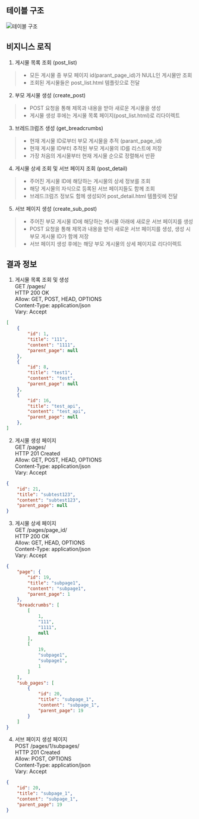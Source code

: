 ## 테이블 구조
![테이블 구조](https://github.com/awds1236/post_breadcrumbs/assets/102665306/9ea0ed2a-38b1-46d6-8bfb-41742e20e898)

## 비지니스 로직
1. 게시물 목록 조회 (post_list)
> * 모든 게시물 중 부모 페이지 id(parant_page_id)가 NULL인 게시물만 조회   
> * 조회된 게시물들은 post_list.html 템플릿으로 전달
2. 부모 게시물 생성 (create_post)
> * POST 요청을 통해 제목과 내용을 받아 새로운 게시물을 생성   
> * 게시물 생성 후에는 게시물 목록 페이지(post_list.html)로 리다이렉트
3. 브레드크럼즈 생성 (get_breadcrumbs)
> * 현재 게시물 ID로부터 부모 게시물을 추적 (parant_page_id)
> * 현재 게시물 ID부터 추적된 부모 게시물의 ID를 리스트에 저장 
> * 가장 처음의 게시물부터 현재 게시물 순으로 정렬해서 반환
4. 게시물 상세 조회 및 서브 페이지 조회 (post_detail)
> * 주어진 게시물 ID에 해당하는 게시물의 상세 정보를 조회   
> * 해당 게시물의 자식으로 등록된 서브 페이지들도 함께 조회
> * 브레드크럼즈 정보도 함께 생성되어 post_detail.html 템플릿에 전달
5. 서브 페이지 생성 (create_sub_post)
> * 주어진 부모 게시물 ID에 해당하는 게시물 아래에 새로운 서브 페이지를 생성
> * POST 요청을 통해 제목과 내용을 받아 새로운 서브 페이지를 생성, 생성 시 부모 게시물 ID가 함께 저장
> * 서브 페이지 생성 후에는 해당 부모 게시물의 상세 페이지로 리다이렉트

## 결과 정보
1. 게시물 목록 조회 및 생성   
    GET /pages/   
    HTTP 200 OK      
    Allow: GET, POST, HEAD, OPTIONS   
    Content-Type: application/json   
    Vary: Accept   

```json
[
    {
        "id": 1,
        "title": "111",
        "content": "1111",
        "parent_page": null
    },
    {
        "id": 8,
        "title": "test1",
        "content": "test",
        "parent_page": null
    },
    {
        "id": 16,
        "title": "test_api",
        "content": "test_api",
        "parent_page": null
    },
]
```
2. 게시물 생성 페이지   
    GET /pages/   
    HTTP 201 Created   
    Allow: GET, POST, HEAD, OPTIONS   
    Content-Type: application/json   
    Vary: Accept
   
```json
{
    "id": 21,
    "title": "subtest123",
    "content": "subtest123",
    "parent_page": null
}
```

3. 게시물 상세 페이지   
    GET /pages/page_id/   
    HTTP 200 OK   
    Allow: GET, HEAD, OPTIONS   
    Content-Type: application/json   
    Vary: Accept
   

```json
{
    "page": {
        "id": 19,
        "title": "subpage1",
        "content": "subpage1",
        "parent_page": 1
    },
    "breadcrumbs": [
        [
            1,
            "111",
            "1111",
            null
        ],
        [
            19,
            "subpage1",
            "subpage1",
            1
        ]
    ],
    "sub_pages": [
        {
            "id": 20,
            "title": "subpage_1",
            "content": "subpage_1",
            "parent_page": 19
        }
    ]
}
```


4. 서브 페이지 생성 페이지   
    POST /pages/1/subpages/   
    HTTP 201 Created   
    Allow: POST, OPTIONS   
    Content-Type: application/json   
    Vary: Accept   
```json
{
    "id": 20,
    "title": "subpage_1",
    "content": "subpage_1",
    "parent_page": 19
}
```


